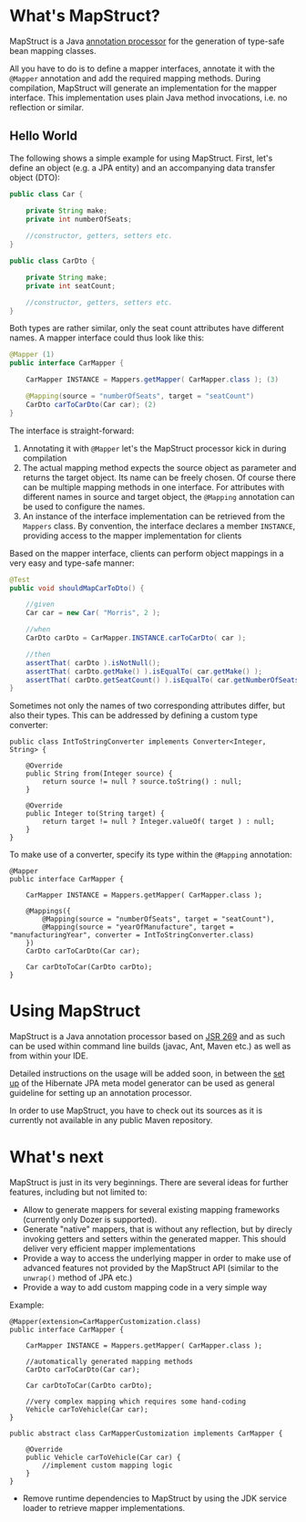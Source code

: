 # What's MapStruct?

MapStruct is a Java [annotation processor](http://docs.oracle.com/javase/6/docs/technotes/guides/apt/index.html) for the generation of type-safe bean mapping classes.

All you have to do is to define a mapper interfaces, annotate it with the `@Mapper` annotation and add the required mapping methods. During compilation, MapStruct will generate an implementation for the mapper interface. This implementation uses plain Java method invocations, i.e. no reflection or similar.

## Hello World

The following shows a simple example for using MapStruct. First, let's define an object (e.g. a JPA entity) and an accompanying data transfer object (DTO):

```java
public class Car {

	private String make;
	private int numberOfSeats;
	
	//constructor, getters, setters etc.
}

public class CarDto {

	private String make;
	private int seatCount;

	//constructor, getters, setters etc.
}
```

Both types are rather similar, only the seat count attributes have different names. A mapper interface could thus look like this:

```java
@Mapper (1)
public interface CarMapper {

	CarMapper INSTANCE = Mappers.getMapper( CarMapper.class ); (3)

	@Mapping(source = "numberOfSeats", target = "seatCount")
	CarDto carToCarDto(Car car); (2)
}
```

The interface is straight-forward: 

1. Annotating it with `@Mapper` let's the MapStruct processor kick in during compilation
1. The actual mapping method expects the source object as parameter and returns the target object. Its name can be freely chosen. Of course there can be multiple mapping methods in one interface. For attributes with different names in source and target object, the `@Mapping` annotation can be used to configure the names.
1. An instance of the interface implementation can be retrieved from the `Mappers` class. By convention, the interface declares a member `INSTANCE`, providing access to the mapper implementation for clients

Based on the mapper interface, clients can perform object mappings in a very easy and type-safe manner:

```java
@Test
public void shouldMapCarToDto() {

	//given
	Car car = new Car( "Morris", 2 );

	//when
	CarDto carDto = CarMapper.INSTANCE.carToCarDto( car );

	//then
	assertThat( carDto ).isNotNull();
	assertThat( carDto.getMake() ).isEqualTo( car.getMake() );
	assertThat( carDto.getSeatCount() ).isEqualTo( car.getNumberOfSeats() );
}
```

Sometimes not only the names of two corresponding attributes differ, but also their types. This can be addressed by defining a custom type converter:

	public class IntToStringConverter implements Converter<Integer, String> {

		@Override
		public String from(Integer source) {
			return source != null ? source.toString() : null;
		}

		@Override
		public Integer to(String target) {
			return target != null ? Integer.valueOf( target ) : null;
		}
	}
	
To make use of a converter, specify its type within the `@Mapping` annotation:

	@Mapper
	public interface CarMapper {

		CarMapper INSTANCE = Mappers.getMapper( CarMapper.class );

		@Mappings({
			@Mapping(source = "numberOfSeats", target = "seatCount"),
			@Mapping(source = "yearOfManufacture", target = "manufacturingYear", converter = IntToStringConverter.class)
		})
		CarDto carToCarDto(Car car);

		Car carDtoToCar(CarDto carDto);
	}
	
# Using MapStruct

MapStruct is a Java annotation processor based on [JSR 269](jcp.org/en/jsr/detail?id=269) and as such can be used within command line builds (javac, Ant, Maven etc.) as well as from within your IDE.

Detailed instructions on the usage will be added soon, in between the [set up](http://docs.jboss.org/hibernate/stable/jpamodelgen/reference/en-US/html/chapter-usage.html) of the Hibernate JPA meta model generator can be used as general guideline for setting up an annotation processor.

In order to use MapStruct, you have to check out its sources as it is currently not available in any public Maven repository.

# What's next

MapStruct is just in its very beginnings. There are several ideas for further features, including but not limited to:

* Allow to generate mappers for several existing mapping frameworks (currently only Dozer is supported).
* Generate "native" mappers, that is without any reflection, but by direcly invoking getters and setters within the generated mapper. This should deliver very efficient mapper implementations
* Provide a way to access the underlying mapper in order to make use of advanced features not provided by the MapStruct API (similar to the `unwrap()` method of JPA etc.)
* Provide a way to add custom mapping code in a very simple way

Example:

	@Mapper(extension=CarMapperCustomization.class)
	public interface CarMapper {

		CarMapper INSTANCE = Mappers.getMapper( CarMapper.class );
	
		//automatically generated mapping methods
		CarDto carToCarDto(Car car);

		Car carDtoToCar(CarDto carDto);

		//very complex mapping which requires some hand-coding
		Vehicle carToVehicle(Car car);
	}

	public abstract class CarMapperCustomization implements CarMapper {
	
		@Override
		public Vehicle carToVehicle(Car car) {
			//implement custom mapping logic
		}
	}

* Remove runtime dependencies to MapStruct by using the JDK service loader to retrieve mapper implementations.
